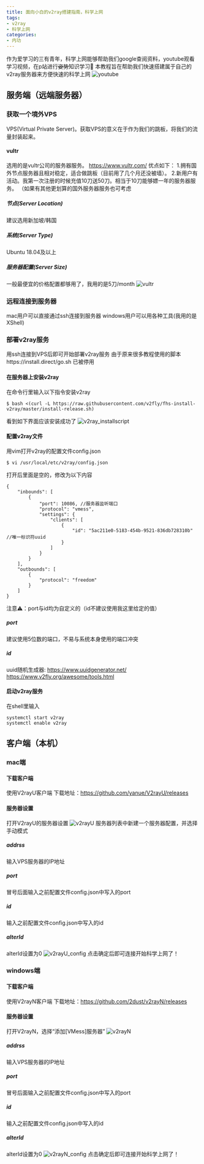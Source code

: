 ```yaml
---
title: 面向小白的v2ray搭建指南，科学上网
tags:
- v2ray
- 科学上网
categories:
- 内功
---
```


作为爱学习的三有青年，科学上网能够帮助我们google查阅资料，youtube观看学习视频，在p站进行~~姿势~~知识学习🐶
本教程旨在帮助我们快速搭建属于自己的v2ray服务器来方便快速的科学上网
![youtube](/images/youtube.png)

<!--more-->

## 服务端（远端服务器）
### 获取一个境外VPS
VPS(Virtual Private Server)。获取VPS的意义在于作为我们的跳板，将我们的流量封装起来。
#### vultr 
选用的是vultr公司的服务器服务。 https://www.vultr.com/
优点如下：
1.拥有国外节点服务器且相对稳定，适合做跳板（目前用了几个月还没被墙）。
2.新用户有活动。我第一次注册的时候充值10刀送50刀。相当于10刀能够嫖一年的服务器服务。
（如果有其他更划算的国外服务器服务也可考虑
##### 节点(Server Location)
建议选用新加坡/韩国
##### 系统(Server Type)
Ubuntu 18.04及以上
##### 服务器配置(Server Size)
一般最便宜的价格配置都够用了，我用的是5刀/month
![vultr](/images/vultr.png)
### 远程连接到服务器
mac用户可以直接通过ssh连接到服务器
windows用户可以用各种工具(我用的是XShell)

### 部署v2ray服务
用ssh连接到VPS后即可开始部署v2ray服务
由于原来很多教程使用的脚本https://install.direct/go.sh 已被停用

#### 在服务器上安装v2ray
在命令行里输入以下指令安装v2ray

    $ bash <(curl -L https://raw.githubusercontent.com/v2fly/fhs-install-v2ray/master/install-release.sh)
看到如下界面应该安装成功了
![v2ray_installscript](/images/v2ray_installscript.png)

#### 配置v2ray文件
用vim打开v2ray的配置文件config.json

    $ vi /usr/local/etc/v2ray/config.json
打开后里面是空的，修改为以下内容
```
{
    "inbounds": [
        {
            "port": 10086, //服务器监听端口
            "protocol": "vmess",
            "settings": {
                "clients": [
                    {
                        "id": "5ac211e0-5183-454b-9521-836db728310b" //唯一标识符uuid
                    }
                ]
            }
        }
    ],
    "outbounds": [
        {
            "protocol": "freedom"
        }
    ]
}
```
注意⚠️：port与id均为自定义的（id不建议使用我这里给定的值）
##### port
建议使用5位数的端口，不易与系统本身使用的端口冲突
##### id
uuid随机生成器: 
https://www.uuidgenerator.net/
https://www.v2fly.org/awesome/tools.html
#### 启动v2ray服务
在shell里输入

    systemctl start v2ray
    systemctl enable v2ray

## 客户端（本机）
### mac端
#### 下载客户端
使用V2rayU客户端
下载地址：https://github.com/yanue/V2rayU/releases
#### 服务器设置
打开V2rayU的服务器设置
![v2rayU](/images/V2rayU.png)
服务器列表中新建一个服务器配置，并选择手动模式
##### addrss
输入VPS服务器的IP地址
##### port
冒号后面输入之前配置文件config.json中写入的port
##### id
输入之前配置文件config.json中写入的id
##### alterId
alterId设置为0
![v2rayU_config](/images/V2rayU_config.png)
点击确定后即可连接开始科学上网了！
### windows端
#### 下载客户端
使用V2rayN客户端
下载地址：https://github.com/2dust/v2rayN/releases

#### 服务器设置
打开V2rayN，选择“添加[VMess]服务器”
![v2rayN](/images/V2rayN.png)
##### addrss
输入VPS服务器的IP地址
##### port
冒号后面输入之前配置文件config.json中写入的port
##### id
输入之前配置文件config.json中写入的id
##### alterId
alterId设置为0
![v2rayN_config](/images/V2rayN_config.png)
点击确定后即可连接开始科学上网了！